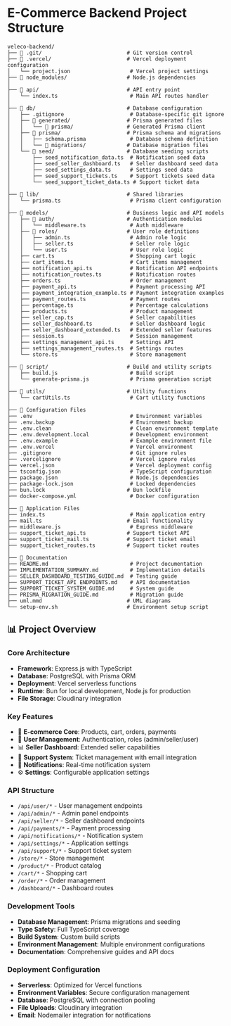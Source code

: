 # E-Commerce Backend Project Structure

```
veleco-backend/
├── 📁 .git/                           # Git version control
├── 📁 .vercel/                        # Vercel deployment configuration
│   └── project.json                   # Vercel project settings
├── 📁 node_modules/                   # Node.js dependencies
│
├── 📁 api/                            # API entry point
│   └── index.ts                       # Main API routes handler
│
├── 📁 db/                             # Database configuration
│   ├── .gitignore                     # Database-specific git ignore
│   ├── 📁 generated/                  # Prisma generated files
│   │   └── 📁 prisma/                 # Generated Prisma client
│   ├── 📁 prisma/                     # Prisma schema and migrations
│   │   ├── schema.prisma              # Database schema definition
│   │   └── 📁 migrations/             # Database migration files
│   └── 📁 seed/                       # Database seeding scripts
│       ├── seed_notification_data.ts  # Notification seed data
│       ├── seed_seller_dashboard.ts   # Seller dashboard seed data
│       ├── seed_settings_data.ts      # Settings seed data
│       ├── seed_support_tickets.ts    # Support tickets seed data
│       └── seed_support_ticket_data.ts # Support ticket data
│
├── 📁 lib/                            # Shared libraries
│   └── prisma.ts                      # Prisma client configuration
│
├── 📁 models/                         # Business logic and API models
│   ├── 📁 auth/                       # Authentication modules
│   │   └── middleware.ts              # Auth middleware
│   ├── 📁 roles/                      # User role definitions
│   │   ├── admin.ts                   # Admin role logic
│   │   ├── seller.ts                  # Seller role logic
│   │   └── user.ts                    # User role logic
│   ├── cart.ts                        # Shopping cart logic
│   ├── cart_items.ts                  # Cart items management
│   ├── notification_api.ts            # Notification API endpoints
│   ├── notification_routes.ts         # Notification routes
│   ├── orders.ts                      # Order management
│   ├── payment_api.ts                 # Payment processing API
│   ├── payment_integration_example.ts # Payment integration examples
│   ├── payment_routes.ts              # Payment routes
│   ├── percentage.ts                  # Percentage calculations
│   ├── products.ts                    # Product management
│   ├── seller_cap.ts                  # Seller capabilities
│   ├── seller_dashboard.ts            # Seller dashboard logic
│   ├── seller_dashboard_extended.ts   # Extended seller features
│   ├── session.ts                     # Session management
│   ├── settings_management_api.ts     # Settings API
│   ├── settings_management_routes.ts  # Settings routes
│   └── store.ts                       # Store management
│
├── 📁 script/                         # Build and utility scripts
│   ├── build.js                       # Build script
│   └── generate-prisma.js             # Prisma generation script
│
├── 📁 utils/                          # Utility functions
│   └── cartUtils.ts                   # Cart utility functions
│
├── 📄 Configuration Files
├── .env                               # Environment variables
├── .env.backup                        # Environment backup
├── .env.clean                         # Clean environment template
├── .env.development.local             # Development environment
├── .env.example                       # Example environment file
├── .env.vercel                        # Vercel environment
├── .gitignore                         # Git ignore rules
├── .vercelignore                      # Vercel ignore rules
├── vercel.json                        # Vercel deployment config
├── tsconfig.json                      # TypeScript configuration
├── package.json                       # Node.js dependencies
├── package-lock.json                  # Locked dependencies
├── bun.lock                          # Bun lockfile
├── docker-compose.yml                 # Docker configuration
│
├── 📄 Application Files
├── index.ts                           # Main application entry
├── mail.ts                           # Email functionality
├── middleware.js                      # Express middleware
├── support_ticket_api.ts             # Support ticket API
├── support_ticket_mail.ts            # Support ticket email
├── support_ticket_routes.ts          # Support ticket routes
│
├── 📄 Documentation
├── README.md                          # Project documentation
├── IMPLEMENTATION_SUMMARY.md          # Implementation details
├── SELLER_DASHBOARD_TESTING_GUIDE.md  # Testing guide
├── SUPPORT_TICKET_API_ENDPOINTS.md    # API documentation
├── SUPPORT_TICKET_SYSTEM_GUIDE.md     # System guide
├── PRISMA_MIGRATION_GUIDE.md          # Migration guide
├── uml.mmd                           # UML diagrams
└── setup-env.sh                      # Environment setup script
```

## 📊 Project Overview

### **Core Architecture**
- **Framework**: Express.js with TypeScript
- **Database**: PostgreSQL with Prisma ORM
- **Deployment**: Vercel serverless functions
- **Runtime**: Bun for local development, Node.js for production
- **File Storage**: Cloudinary integration

### **Key Features**
- 🛒 **E-commerce Core**: Products, cart, orders, payments
- 👥 **User Management**: Authentication, roles (admin/seller/user)
- 📊 **Seller Dashboard**: Extended seller capabilities
- 🎫 **Support System**: Ticket management with email integration
- 🔔 **Notifications**: Real-time notification system
- ⚙️ **Settings**: Configurable application settings

### **API Structure**
- `/api/user/*` - User management endpoints
- `/api/admin/*` - Admin panel endpoints
- `/api/seller/*` - Seller dashboard endpoints
- `/api/payments/*` - Payment processing
- `/api/notifications/*` - Notification system
- `/api/settings/*` - Application settings
- `/api/support/*` - Support ticket system
- `/store/*` - Store management
- `/product/*` - Product catalog
- `/cart/*` - Shopping cart
- `/order/*` - Order management
- `/dashboard/*` - Dashboard routes

### **Development Tools**
- **Database Management**: Prisma migrations and seeding
- **Type Safety**: Full TypeScript coverage
- **Build System**: Custom build scripts
- **Environment Management**: Multiple environment configurations
- **Documentation**: Comprehensive guides and API docs

### **Deployment Configuration**
- **Serverless**: Optimized for Vercel functions
- **Environment Variables**: Secure configuration management
- **Database**: PostgreSQL with connection pooling
- **File Uploads**: Cloudinary integration
- **Email**: Nodemailer integration for notifications
